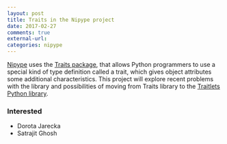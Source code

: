 ```yaml
---
layout: post
title: Traits in the Nipype project
date: 2017-02-27 
comments: true
external-url: 
categories: nipype 
---
```


[Nipype](https://github.com/nipy/nipype) uses the [Traits package](http://docs.enthought.com/traits/traits_user_manual/intro.html#what-are-traits),
that allows Python programmers to use a special kind of type definition called a trait, which gives object attributes some additional characteristics. 
This project will explore recent problems with the library and possibilities of moving from Traits library to the [Traitlets Python library](https://traitlets.readthedocs.io/en/stable/). 


### Interested

* Dorota Jarecka
* Satrajit Ghosh
